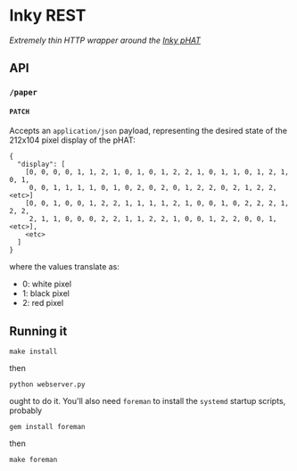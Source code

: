 # Inky REST

_Extremely thin HTTP wrapper around the [Inky pHAT](https://thepihut.com/products/inky-phat)_

## API

### `/paper`

#### `PATCH`

Accepts an `application/json` payload, representing the desired state of the 212x104 pixel display of the pHAT:

    {
      "display": [
        [0, 0, 0, 0, 1, 1, 2, 1, 0, 1, 0, 1, 2, 2, 1, 0, 1, 1, 0, 1, 2, 1, 0, 1,
         0, 0, 1, 1, 1, 1, 0, 1, 0, 2, 0, 2, 0, 1, 2, 2, 0, 2, 1, 2, 2, <etc>]
        [0, 0, 1, 0, 0, 1, 2, 2, 1, 1, 1, 1, 2, 1, 0, 0, 1, 0, 2, 2, 2, 1, 2, 2,
         2, 1, 1, 0, 0, 0, 2, 2, 1, 1, 2, 2, 1, 0, 0, 1, 2, 2, 0, 0, 1, <etc>],
        <etc>
      ]
    }

where the values translate as:

* 0: white pixel
* 1: black pixel
* 2: red pixel

## Running it

    make install

then

    python webserver.py

ought to do it. You'll also need `foreman` to install the `systemd` startup scripts, probably

    gem install foreman

then

    make foreman
